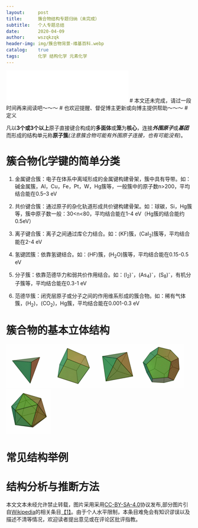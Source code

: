 ```yaml
---
layout:     post
title:      簇合物结构专题归纳（未完成）
subtitle:   个人专题总结
date:       2020-04-09
author:     wszqkzqk
header-img: img/簇合物背景-维基百科.webp
catalog:    true
tags:       化学 结构化学 元素化学
---
```


<iframe frameborder="no" border="0" marginwidth="0" marginheight="0" width="330" height="86" src="//music.163.com/outchain/player?type=2&id=1317410252&auto=1&height=66"></iframe>
# 本文还未完成，请过一段时间再来阅读吧～～～
# 也欢迎提醒、督促博主更新或向博主提供帮助～～～
# 定义

凡以**3个或3个以上**原子直接键合构成的**多面体**或**笼**为**核心**，连接***外围原子***或***基团***而形成的结构单元称**原子簇**_(注意簇合物可能有外围原子连接，也有可能没有)_。

# 簇合物化学键的简单分类

1. 金属键合簇：电子在体系中离域形成的金属键构建骨架，簇中具有导带。如：碱金属簇，Al，Cu，Fe，Pt，W，Hg簇等，一般簇中的原子数n>200，平均结合能在0.5–3 eV

2. 共价键合簇：通过原子的杂化轨道形成共价键构建骨架。如：球碳，Si，Hg簇等，簇中原子数一般：30<n<80，平均结合能在1-4 eV（Hg簇的结合能约0.5eV）

3. 离子键合簇：离子之间通过库仑力结合。如：(KF)簇，(CaI<sub>2</sub>)簇等，平均结合能在2-4 eV

4. 氢键团簇：依靠氢键结合。如：(HF)簇，(H<sub>2</sub>O)簇等，平均结合能在0.15-0.5 eV

5. 分子簇：依靠范德华力和弱共价作用结合。如：(I<sub>2</sub>)<sup>-</sup>，(As<sub>4</sub>)<sup>-</sup>，(S<sub>8</sub>)<sup>-</sup>，有机分子簇等，平均结合能在0.3-1 eV

6. 范德华簇：闭壳层原子或分子之间的作用维系形成的簇合物。如：稀有气体簇，(H<sub>2</sub>)，(CO<sub>2</sub>)，Hg簇，平均结合能在0.001-0.3 eV

# 簇合物的基本立体结构
![四面体](/img/簇合物立体述图1.webp)![立方体](/img/簇合物立体述图2.webp)![八面体](/img/簇合物立体述图3.webp)![五角十二面体](/img/簇合物立体述图4.webp)![三角二十面体](/img/簇合物立体述图5.webp)

# 常见结构举例

# 结构分析与推断方法


本文文本未经允许禁止转载，图片采用采用[CC-BY-SA-4.0](https://creativecommons.org/licenses/by-sa/4.0/)协议发布,部分图片引自[Wikipedia](https://www.wikipedia.org/)的相关条目[【1】](https://de.wikipedia.org/wiki/Cluster_(Physik))。由于个人水平限制，本条目难免会有知识谬误以及描述不清等情况，欢迎读者提出意见或在评论区批评指教。
